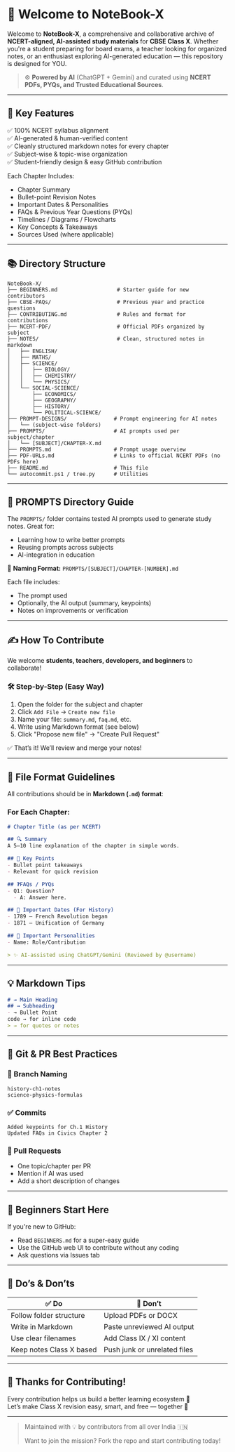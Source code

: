 # 🧠 Welcome to NoteBook-X

Welcome to **NoteBook-X**, a comprehensive and collaborative archive of **NCERT-aligned, AI-assisted study materials** for **CBSE Class X**. Whether you're a student preparing for board exams, a teacher looking for organized notes, or an enthusiast exploring AI-generated education — this repository is designed for YOU.

> ⚙️ **Powered by AI** (ChatGPT + Gemini) and curated using **NCERT PDFs, PYQs, and Trusted Educational Sources**.

---

## 📌 Key Features

✅ 100% NCERT syllabus alignment  
✅ AI-generated & human-verified content  
✅ Cleanly structured markdown notes for every chapter  
✅ Subject-wise & topic-wise organization  
✅ Student-friendly design & easy GitHub contribution  

Each Chapter Includes:
- Chapter Summary
- Bullet-point Revision Notes
- Important Dates & Personalities
- FAQs & Previous Year Questions (PYQs)
- Timelines / Diagrams / Flowcharts
- Key Concepts & Takeaways
- Sources Used (where applicable)

---

## 📚 Directory Structure

```
NoteBook-X/
├── BEGINNERS.md                   # Starter guide for new contributors
├── CBSE-PAQs/                     # Previous year and practice questions
├── CONTRIBUTING.md                # Rules and format for contributions
├── NCERT-PDF/                     # Official PDFs organized by subject
├── NOTES/                         # Clean, structured notes in markdown
│   ├── ENGLISH/
│   ├── MATHS/
│   ├── SCIENCE/
│   │   ├── BIOLOGY/
│   │   ├── CHEMISTRY/
│   │   └── PHYSICS/
│   └── SOCIAL-SCIENCE/
│       ├── ECONOMICS/
│       ├── GEOGRAPHY/
│       ├── HISTORY/
│       └── POLITICAL-SCIENCE/
├── PROMPT-DESIGNS/               # Prompt engineering for AI notes
│   └── (subject-wise folders)
├── PROMPTS/                      # AI prompts used per subject/chapter
│   └── [SUBJECT]/CHAPTER-X.md
├── PROMPTS.md                    # Prompt usage overview
├── PDF-URLs.md                   # Links to official NCERT PDFs (no PDFs here)
├── README.md                     # This file
└── autocommit.ps1 / tree.py      # Utilities
```

---

## 🧠 PROMPTS Directory Guide

The `PROMPTS/` folder contains tested AI prompts used to generate study notes. Great for:
- Learning how to write better prompts
- Reusing prompts across subjects
- AI-integration in education

🧾 **Naming Format:** `PROMPTS/[SUBJECT]/CHAPTER-[NUMBER].md`

Each file includes:
- The prompt used
- Optionally, the AI output (summary, keypoints)
- Notes on improvements or verification

---

## ✍️ How To Contribute

We welcome **students, teachers, developers, and beginners** to collaborate!

### 🛠 Step-by-Step (Easy Way)

1. Open the folder for the subject and chapter
2. Click `Add File` → `Create new file`
3. Name your file: `summary.md`, `faq.md`, etc.
4. Write using Markdown format (see below)
5. Click "Propose new file" → "Create Pull Request"

✅ That’s it! We’ll review and merge your notes!

---

## 🧾 File Format Guidelines

All contributions should be in **Markdown (`.md`) format**:

### For Each Chapter:
```md
# Chapter Title (as per NCERT)

## 🔍 Summary
A 5–10 line explanation of the chapter in simple words.

## 📝 Key Points
- Bullet point takeaways
- Relevant for quick revision

## ❓FAQs / PYQs
- Q1: Question?
  - A: Answer here.

## 📅 Important Dates (For History)
- 1789 – French Revolution began
- 1871 – Unification of Germany

## 👤 Important Personalities
- Name: Role/Contribution

> ✨ AI-assisted using ChatGPT/Gemini (Reviewed by @username)
```

---

## 💡 Markdown Tips

```md
# → Main Heading
## → Subheading
- → Bullet Point
code → for inline code
> → for quotes or notes
```

---

## 🔐 Git & PR Best Practices

### 📌 Branch Naming
```
history-ch1-notes
science-physics-formulas
```

### ✅ Commits
```
Added keypoints for Ch.1 History
Updated FAQs in Civics Chapter 2
```

### 🚀 Pull Requests
- One topic/chapter per PR
- Mention if AI was used
- Add a short description of changes

---

## 🙋 Beginners Start Here

If you're new to GitHub:
- Read `BEGINNERS.md` for a super-easy guide
- Use the GitHub web UI to contribute without any coding
- Ask questions via Issues tab

---

## 🚫 Do’s & Don’ts

✅ Do | 🚫 Don’t
---|---
Follow folder structure | Upload PDFs or DOCX
Write in Markdown | Paste unreviewed AI output
Use clear filenames | Add Class IX / XI content
Keep notes Class X based | Push junk or unrelated files

---

## 🙌 Thanks for Contributing!

Every contribution helps us build a better learning ecosystem 🌱  
Let’s make Class X revision easy, smart, and free — together 💙

---

> Maintained with 💡 by contributors from all over India 🇮🇳
> 
> Want to join the mission? Fork the repo and start contributing today!
